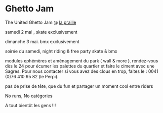# Ghetto Jam

<!-- Manuel Hitz -->

The United Ghetto Jam @ [la praille](http://maps.google.com/maps?f=d&amp;source=s_d&amp;saddr=46.180991,6.12888&amp;daddr=&amp;hl=en&amp;geocode=&amp;mra=mi&amp;mrsp=0&amp;sz=17&amp;sll=46.1809,6.128815&amp;sspn=0.005386,0.00957&amp;ie=UTF8&amp;t=h&amp;z=17)

samedi 2 mai , skate exclusivement

dimanche 3 mai. bmx exclusivement

soirée du samedi, night riding & free party skate & bmx

modules ephémères et aménagement du park ( wall & more ), rendez-vous dès le 24 pour écumer les palettes du quartier et faire le ciment avec une Sagres. Pour nous contacter si vous avez des clous en trop, faites le : 0041 (0)76 410 95 82 (le Perpi).

pas de prise de tête, que du fun et partager un moment cool entre riders

No runs, No catégories

A tout bientôt les gens !!!
